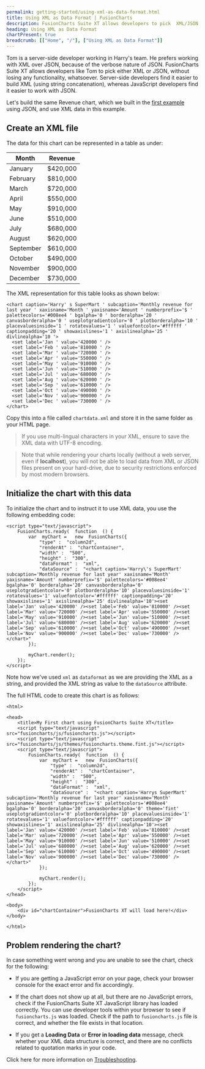 ```yaml
---
permalink: getting-started/using-xml-as-data-format.html
title: Using XML as Data Format | FusionCharts
description: FusionCharts Suite XT allows developers to pick  XML/JSON, without losing any functionality, whatsoever. Server-side developers find it easier to build XML
heading: Using XML as Data Format
chartPresent: true
breadcrumb: [["Home", "/"], ["Using XML as Data Format"]]
---
```


Tom is a server-side developer working in Harry's team. He prefers working with XML over JSON, because of the verbose nature of JSON. FusionCharts Suite XT allows developers like Tom to pick either XML or JSON, without losing any functionality, whatsoever. Server-side developers find it easier to build XML (using string concatenation), whereas JavaScript developers find it easier to work with JSON.

Let's build the same Revenue chart, which we built in the [first example](https://www.fusioncharts.com/dev/getting-started/building-your-first-chart.html) using JSON, and use XML data in this example.

<CHART>

## Create an XML file

The data for this chart can be represented in a table as under:

Month|Revenue|
-|-
January|$420,000|
February|$810,000|
March|$720,000|
April|$550,000|
May|$910,000|
June|$510,000|
July|$680,000|
August|$620,000|
September|$610,000|
October|$490,000|
November|$900,000|
December|$730,000|

The XML representation for this table looks as shown below:

```
<chart caption='Harry' s SuperMart ' subcaption='Monthly revenue for last year ' xaxisname='Month ' yaxisname='Amount ' numberprefix='$ ' palettecolors='#008ee4 ' bgalpha='0 ' borderalpha='20 ' canvasborderalpha='0 ' useplotgradientcolor='0 ' plotborderalpha='10 ' placevaluesinside='1 ' rotatevalues='1 ' valuefontcolor='#ffffff ' captionpadding='20 ' showaxislines='1 ' axislinealpha='25 ' divlinealpha='10 '>
  <set label='Jan ' value='420000 ' />
  <set label='Feb ' value='810000 ' />
  <set label='Mar ' value='720000 ' />
  <set label='Apr ' value='550000 ' />
  <set label='May ' value='910000 ' />
  <set label='Jun ' value='510000 ' />
  <set label='Jul ' value='680000 ' />
  <set label='Aug ' value='620000 ' />
  <set label='Sep ' value='610000 ' />
  <set label='Oct ' value='490000 ' />
  <set label='Nov ' value='900000 ' />
  <set label='Dec ' value='730000 ' />
</chart>

```
Copy this into a file called `chartdata.xml` and store it in the same folder as your HTML page. 

> If you use multi-lingual characters in your XML, ensure to save the XML data with UTF-8 encoding.

> Note that while rendering your charts locally (without a web server, even if **localhost**), you will not be able to load data from XML or JSON files present on your hard-drive, due to security restrictions enforced by most modern browsers.

## Initialize the chart with this data

To initialize the chart and to instruct it to use XML data, you use the following embedding code:

```
<script type="text/javascript">
    FusionCharts.ready(  function  () { 
        var  myChart =   new  FusionCharts({
            "type" :  "column2d",
            "renderAt" :  "chartContainer",
            "width" :  "500",
            "height" :  "300",
            "dataFormat" :  "xml",
            "dataSource" :  "<chart caption='Harry\'s SuperMart' subcaption='Monthly revenue for last year' xaxisname='Month' yaxisname='Amount' numberprefix='$' palettecolors='#008ee4' bgalpha='0' borderalpha='20' canvasborderalpha='0' useplotgradientcolor='0' plotborderalpha='10' placevaluesinside='1' rotatevalues='1' valuefontcolor='#ffffff' captionpadding='20' showaxislines='1' axislinealpha='25' divlinealpha='10'><set label='Jan' value='420000' /><set label='Feb' value='810000' /><set label='Mar' value='720000' /><set label='Apr' value='550000' /><set label='May' value='910000' /><set label='Jun' value='510000' /><set label='Jul' value='680000' /><set label='Aug' value='620000' /><set label='Sep' value='610000' /><set label='Oct' value='490000' /><set label='Nov' value='900000' /><set label='Dec' value='730000' /></chart>"
        });

        myChart.render();
    });
</script>

```

Note how we've used `xml` as `dataformat` as we are providing the XML as a string, and provided the XML string as value to the `dataSource` attribute.

The full HTML code to create this chart is as follows:

```
<html>

<head>
    <title>My First chart using FusionCharts Suite XT</title>
    <script type="text/javascript" src="fusioncharts/js/fusioncharts.js"></script>
    <script type="text/javascript" src="fusioncharts/js/themes/fusioncharts.theme.fint.js"></script>
    <script type="text/javascript">
        FusionCharts.ready(  function  () { 
            var  myChart =   new  FusionCharts({
                "type" :  "column2d",
                "renderAt" :  "chartContainer",
                "width" :  "500",
                "height" :  "300",
                "dataFormat" :  "xml",
                "dataSource" :  "<chart caption='Harrys SuperMart' subcaption='Monthly revenue for last year' xaxisname='Month' yaxisname='Amount' numberprefix='$' palettecolors='#008ee4' bgalpha='0' borderalpha='20' canvasborderalpha='0' theme='fint' useplotgradientcolor='0' plotborderalpha='10' placevaluesinside='1' rotatevalues='1' valuefontcolor='#ffffff' captionpadding='20' showaxislines='1' axislinealpha='25' divlinealpha='10'><set label='Jan' value='420000' /><set label='Feb' value='810000' /><set label='Mar' value='720000' /><set label='Apr' value='550000' /><set label='May' value='910000' /><set label='Jun' value='510000' /><set label='Jul' value='680000' /><set label='Aug' value='620000' /><set label='Sep' value='610000' /><set label='Oct' value='490000' /><set label='Nov' value='900000' /><set label='Dec' value='730000' /></chart>"
            });

            myChart.render();
        });
    </script>
</head>

<body>
    <div id="chartContainer">FusionCharts XT will load here!</div>
</body>

</html>

```

## Problem rendering the chart?

In case something went wrong and you are unable to see the chart, check for the following:

* If you are getting a JavaScript error on your page, check your browser console for the exact error and fix accordingly.

* If the chart does not show up at all, but there are no JavaScript errors, check if the FusionCharts Suite XT JavaScript library has loaded correctly. You can use developer tools within your browser to see if `fusioncharts.js` was loaded. Check if the path to `fusioncharts.js` file is correct, and whether the file exists in that location.

* If you get a **Loading Data** or **Error in loading data** message, check whether your XML data structure is correct, and there are no conflicts related to quotation marks in your code.

Click here for more information on [Troubleshooting](https://www.fusioncharts.com/dev/troubleshooting/debugger.html).